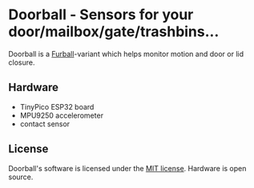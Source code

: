 # Doorball - Sensors for your door/mailbox/gate/trashbins...

Doorball is a [Furball](https://github.com/HomeBusProjects/furball)-variant which helps monitor motion and door or lid closure.

## Hardware

- TinyPico ESP32 board
- MPU9250 accelerometer
- contact sensor

## License

Doorball's software is licensed under the [MIT license](https://romkey.mit-license.org). Hardware is open source.
